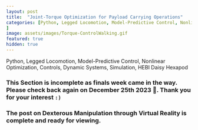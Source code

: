 ```yaml
---
layout: post
title:  "Joint-Torque Optimization for Payload Carrying Operations"
categories: [Python, Legged Locomotion, Model-Predictive Control, Nonlinear Optimization, Controls, Dynamic Systems, Simulation, HEBI Daisy Hexapod
]
image: assets/images/Torque-ControlWalking.gif
featured: true
hidden: true
---
```


Python, Legged Locomotion, Model-Predictive Control, Nonlinear Optimization, Controls, Dynamic Systems, Simulation, HEBI Daisy Hexapod

### This Section is incomplete as finals week came in the way. Please check back again on December 25th 2023 🎄. Thank you for your interest `:)`

### The post on Dexterous Manipulation through Virtual Reality is complete and ready for viewing.



